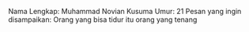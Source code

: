 Nama Lengkap: Muhammad Novian Kusuma
Umur: 21
Pesan yang ingin disampaikan: Orang yang bisa tidur itu orang yang tenang
